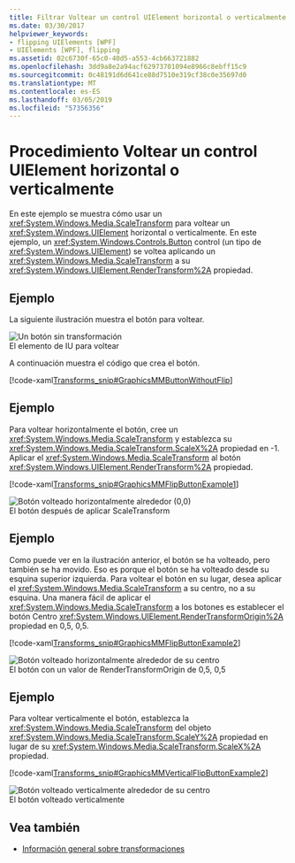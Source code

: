 ```yaml
---
title: Filtrar Voltear un control UIElement horizontal o verticalmente
ms.date: 03/30/2017
helpviewer_keywords:
- flipping UIElements [WPF]
- UIElements [WPF], flipping
ms.assetid: 02c6730f-65c0-40d5-a553-4cb663721882
ms.openlocfilehash: 3dd9a8e2a94acf62973701094e8966c8ebff15c9
ms.sourcegitcommit: 0c48191d6d641ce88d7510e319cf38c0e35697d0
ms.translationtype: MT
ms.contentlocale: es-ES
ms.lasthandoff: 03/05/2019
ms.locfileid: "57356356"
---
```

# <a name="how-to-flip-a-uielement-horizontally-or-vertically"></a>Procedimiento Voltear un control UIElement horizontal o verticalmente
En este ejemplo se muestra cómo usar un <xref:System.Windows.Media.ScaleTransform> para voltear un <xref:System.Windows.UIElement> horizontal o verticalmente. En este ejemplo, un <xref:System.Windows.Controls.Button> control (un tipo de <xref:System.Windows.UIElement>) se voltea aplicando un <xref:System.Windows.Media.ScaleTransform> a su <xref:System.Windows.UIElement.RenderTransform%2A> propiedad.  
  
## <a name="example"></a>Ejemplo  
 La siguiente ilustración muestra el botón para voltear.  
  
 ![Un botón sin transformación](./media/graphicsmm-buttonflipbeforeflip.gif "graphicsmm_buttonflipbeforeflip")  
El elemento de IU para voltear  
  
 A continuación muestra el código que crea el botón.  
  
 [!code-xaml[Transforms_snip#GraphicsMMButtonWithoutFlip](~/samples/snippets/csharp/VS_Snippets_Wpf/Transforms_snip/CS/FlipExample.xaml#graphicsmmbuttonwithoutflip)]  
  
## <a name="example"></a>Ejemplo  
 Para voltear horizontalmente el botón, cree un <xref:System.Windows.Media.ScaleTransform> y establezca su <xref:System.Windows.Media.ScaleTransform.ScaleX%2A> propiedad en -1. Aplicar el <xref:System.Windows.Media.ScaleTransform> al botón <xref:System.Windows.UIElement.RenderTransform%2A> propiedad.  
  
 [!code-xaml[Transforms_snip#GraphicsMMFlipButtonExample1](~/samples/snippets/csharp/VS_Snippets_Wpf/Transforms_snip/CS/FlipExample.xaml#graphicsmmflipbuttonexample1)]  
  
 ![Botón volteado horizontalmente alrededor &#40;0,0&#41;](./media/graphicsmm-buttonfliphorizontalflip-displaced.gif "graphicsmm_buttonfliphorizontalflip_displaced")  
El botón después de aplicar ScaleTransform  
  
## <a name="example"></a>Ejemplo  
 Como puede ver en la ilustración anterior, el botón se ha volteado, pero también se ha movido. Eso es porque el botón se ha volteado desde su esquina superior izquierda. Para voltear el botón en su lugar, desea aplicar el <xref:System.Windows.Media.ScaleTransform> a su centro, no a su esquina. Una manera fácil de aplicar el <xref:System.Windows.Media.ScaleTransform> a los botones es establecer el botón Centro <xref:System.Windows.UIElement.RenderTransformOrigin%2A> propiedad en 0,5, 0,5.  
  
 [!code-xaml[Transforms_snip#GraphicsMMFlipButtonExample2](~/samples/snippets/csharp/VS_Snippets_Wpf/Transforms_snip/CS/FlipExample.xaml#graphicsmmflipbuttonexample2)]  
  
 ![Botón volteado horizontalmente alrededor de su centro](./media/graphicsmm-buttonfliphorizontalflip-inplace.gif "graphicsmm_buttonfliphorizontalflip_inplace")  
El botón con un valor de RenderTransformOrigin de 0,5, 0,5  
  
## <a name="example"></a>Ejemplo  
 Para voltear verticalmente el botón, establezca la <xref:System.Windows.Media.ScaleTransform> del objeto <xref:System.Windows.Media.ScaleTransform.ScaleY%2A> propiedad en lugar de su <xref:System.Windows.Media.ScaleTransform.ScaleX%2A> propiedad.  
  
 [!code-xaml[Transforms_snip#GraphicsMMVerticalFlipButtonExample2](~/samples/snippets/csharp/VS_Snippets_Wpf/Transforms_snip/CS/FlipExample.xaml#graphicsmmverticalflipbuttonexample2)]  
  
 ![Botón volteado verticalmente alrededor de su centro](./media/graphicsmm-buttonflipverticalflip-inplace.gif "graphicsmm_buttonflipverticalflip_inplace")  
El botón volteado verticalmente  
  
## <a name="see-also"></a>Vea también
- [Información general sobre transformaciones](../graphics-multimedia/transforms-overview.md)
